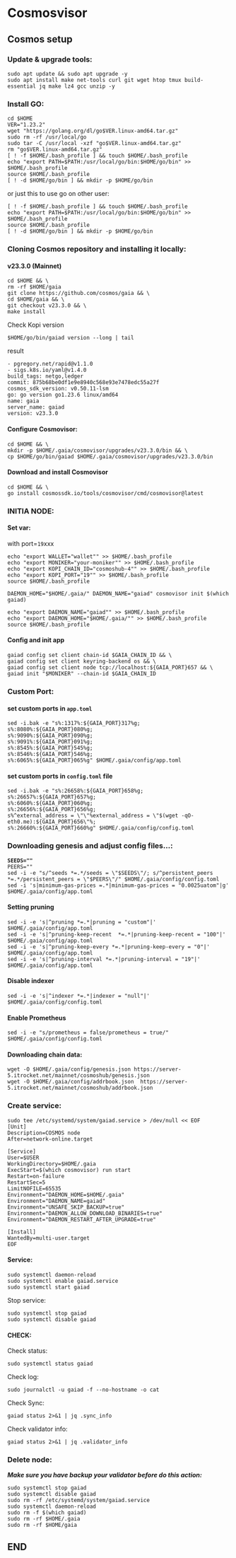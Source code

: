 # Cosmosvisor

## Cosmos setup

### Update & upgrade tools:

```
sudo apt update && sudo apt upgrade -y
sudo apt install make net-tools curl git wget htop tmux build-essential jq make lz4 gcc unzip -y
```

### Install GO:

```
cd $HOME
VER="1.23.2"
wget "https://golang.org/dl/go$VER.linux-amd64.tar.gz"
sudo rm -rf /usr/local/go
sudo tar -C /usr/local -xzf "go$VER.linux-amd64.tar.gz"
rm "go$VER.linux-amd64.tar.gz"
[ ! -f $HOME/.bash_profile ] && touch $HOME/.bash_profile
echo "export PATH=$PATH:/usr/local/go/bin:$HOME/go/bin" >> $HOME/.bash_profile
source $HOME/.bash_profile
[ ! -d $HOME/go/bin ] && mkdir -p $HOME/go/bin
```

or just this to use go on other user:

```
[ ! -f $HOME/.bash_profile ] && touch $HOME/.bash_profile
echo "export PATH=$PATH:/usr/local/go/bin:$HOME/go/bin" >> $HOME/.bash_profile
source $HOME/.bash_profile
[ ! -d $HOME/go/bin ] && mkdir -p $HOME/go/bin
```

### Cloning Cosmos repository and installing it locally:

#### v23.3.0 (Mainnet)

```
cd $HOME && \
rm -rf $HOME/gaia
git clone https://github.com/cosmos/gaia && \
cd $HOME/gaia && \
git checkout v23.3.0 && \
make install
```

Check Kopi version

```
$HOME/go/bin/gaiad version --long | tail
```

result

```
- pgregory.net/rapid@v1.1.0
- sigs.k8s.io/yaml@v1.4.0
build_tags: netgo,ledger
commit: 875b68be0df1e9e8940c568e93e7478edc55a27f
cosmos_sdk_version: v0.50.11-lsm
go: go version go1.23.6 linux/amd64
name: gaia
server_name: gaiad
version: v23.3.0
```

#### Configure Cosmovisor:

```
cd $HOME && \
mkdir -p $HOME/.gaia/cosmovisor/upgrades/v23.3.0/bin && \
cp $HOME/go/bin/gaiad $HOME/.gaia/cosmovisor/upgrades/v23.3.0/bin
```

#### Download and install Cosmovisor

```
cd $HOME && \
go install cosmossdk.io/tools/cosmovisor/cmd/cosmovisor@latest
```

### INITIA NODE:

#### Set var:

with port=`19`xxx

```
echo "export WALLET="wallet"" >> $HOME/.bash_profile
echo "export MONIKER="your-moniker"" >> $HOME/.bash_profile
echo "export KOPI_CHAIN_ID="cosmoshub-4"" >> $HOME/.bash_profile
echo "export KOPI_PORT="19"" >> $HOME/.bash_profile
source $HOME/.bash_profile
```

```
DAEMON_HOME="$HOME/.gaia/" DAEMON_NAME="gaiad" cosmovisor init $(which gaiad)
```

```
echo "export DAEMON_NAME="gaiad"" >> $HOME/.bash_profile
echo "export DAEMON_HOME="$HOME/.gaia/"" >> $HOME/.bash_profile
source $HOME/.bash_profile
```

#### Config and init app

```
gaiad config set client chain-id $GAIA_CHAIN_ID && \
gaiad config set client keyring-backend os && \
gaiad config set client node tcp://localhost:${GAIA_PORT}657 && \
gaiad init "$MONIKER" --chain-id $GAIA_CHAIN_ID
```

### Custom Port:

#### set custom ports in `app.toml`

```
sed -i.bak -e "s%:1317%:${GAIA_PORT}317%g;
s%:8080%:${GAIA_PORT}080%g;
s%:9090%:${GAIA_PORT}090%g;
s%:9091%:${GAIA_PORT}091%g;
s%:8545%:${GAIA_PORT}545%g;
s%:8546%:${GAIA_PORT}546%g;
s%:6065%:${GAIA_PORT}065%g" $HOME/.gaia/config/app.toml
```

#### set custom ports in `config.toml` file

```
sed -i.bak -e "s%:26658%:${GAIA_PORT}658%g;
s%:26657%:${GAIA_PORT}657%g;
s%:6060%:${GAIA_PORT}060%g;
s%:26656%:${GAIA_PORT}656%g;
s%^external_address = \"\"%external_address = \"$(wget -qO- eth0.me):${GAIA_PORT}656\"%;
s%:26660%:${GAIA_PORT}660%g" $HOME/.gaia/config/config.toml
```

### Downloading genesis and adjust config files...:

<pre><code><strong>SEEDS=""
</strong>PEERS=""
sed -i -e "s/^seeds *=.*/seeds = \"$SEEDS\"/; s/^persistent_peers *=.*/persistent_peers = \"$PEERS\"/" $HOME/.gaia/config/config.toml
sed -i 's|minimum-gas-prices =.*|minimum-gas-prices = "0.0025uatom"|g' $HOME/.gaia/config/app.toml
</code></pre>

#### Setting pruning

```
sed -i -e 's|^pruning *=.*|pruning = "custom"|' $HOME/.gaia/config/app.toml
sed -i -e 's|^pruning-keep-recent  *=.*|pruning-keep-recent = "100"|' $HOME/.gaia/config/app.toml
sed -i -e 's|^pruning-keep-every *=.*|pruning-keep-every = "0"|' $HOME/.gaia/config/app.toml
sed -i -e 's|^pruning-interval *=.*|pruning-interval = "19"|' $HOME/.gaia/config/app.toml
```

#### Disable indexer

```
sed -i -e 's|^indexer *=.*|indexer = "null"|' $HOME/.gaia/config/config.toml
```

#### Enable Prometheus

```
sed -i -e "s/prometheus = false/prometheus = true/" $HOME/.gaia/config/config.toml
```

#### Downloading chain data:

```
wget -O $HOME/.gaia/config/genesis.json https://server-5.itrocket.net/mainnet/cosmoshub/genesis.json
wget -O $HOME/.gaia/config/addrbook.json  https://server-5.itrocket.net/mainnet/cosmoshub/addrbook.json
```

### Create service:

```
sudo tee /etc/systemd/system/gaiad.service > /dev/null << EOF
[Unit]
Description=COSMOS node
After=network-online.target

[Service]
User=$USER
WorkingDirectory=$HOME/.gaia
ExecStart=$(which cosmovisor) run start
Restart=on-failure
RestartSec=5
LimitNOFILE=65535
Environment="DAEMON_HOME=$HOME/.gaia"
Environment="DAEMON_NAME=gaiad"
Environment="UNSAFE_SKIP_BACKUP=true"
Environment="DAEMON_ALLOW_DOWNLOAD_BINARIES=true"
Environment="DAEMON_RESTART_AFTER_UPGRADE=true"

[Install]
WantedBy=multi-user.target
EOF
```

#### Service:

```
sudo systemctl daemon-reload
sudo systemctl enable gaiad.service
sudo systemctl start gaiad
```

Stop service:

```
sudo systemctl stop gaiad
sudo systemctl disable gaiad
```

#### CHECK:

Check status:

```
sudo systemctl status gaiad
```

Check log:

```
sudo journalctl -u gaiad -f --no-hostname -o cat
```

Check Sync:

```
gaiad status 2>&1 | jq .sync_info
```

Check validator info:

```
gaiad status 2>&1 | jq .validator_info
```

### Delete node:

_**Make sure you have backup your validator before do this action:**_

```
sudo systemctl stop gaiad
sudo systemctl disable gaiad
sudo rm -rf /etc/systemd/system/gaiad.service
sudo systemctl daemon-reload
sudo rm -f $(which gaiad)
sudo rm -rf $HOME/.gaia
sudo rm -rf $HOME/gaia
```

## END
